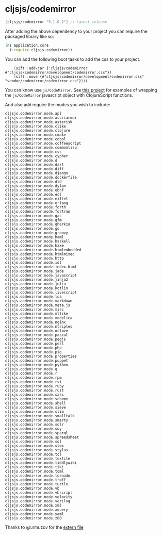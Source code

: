# cljsjs/codemirror

[](dependency)
```clojure
[cljsjs/codemirror "5.1.0-2"] ;; latest release
```
[](/dependency)

After adding the above dependency to your project you can require the packaged library like so:

```clojure
(ns application.core
  (:require cljsjs.codemirror))
```

You can add the following boot tasks to add the css to your project.

```
    (sift :add-jar {'cljsjs/codemirror #"cljsjs/codemirror/development/codemirror.css"})
    (sift :move {#"cljsjs/codemirror/development/codemirror.css" "vendor/codemirror/codemirror.css"})))
```

You can know use ```js/CodeMirror```. See [this project](https://github.com/Jonovono/CodeMirror-cljs/blob/master/src/cljs/codemirror_cljs/core.cljs) for examples of wrapping the ```js/CodeMirror``` javascript object with ClojureScript functions.

And also add require the modes you wish to include:

```
cljsjs.codemirror.mode.apl
cljsjs.codemirror.mode.asciiarmor
cljsjs.codemirror.mode.asterisk
cljsjs.codemirror.mode.clike
cljsjs.codemirror.mode.clojure
cljsjs.codemirror.mode.cmake
cljsjs.codemirror.mode.cobol
cljsjs.codemirror.mode.coffeescript
cljsjs.codemirror.mode.commonlisp
cljsjs.codemirror.mode.css
cljsjs.codemirror.mode.cypher
cljsjs.codemirror.mode.d
cljsjs.codemirror.mode.dart
cljsjs.codemirror.mode.diff
cljsjs.codemirror.mode.django
cljsjs.codemirror.mode.dockerfile
cljsjs.codemirror.mode.dtd
cljsjs.codemirror.mode.dylan
cljsjs.codemirror.mode.ebnf
cljsjs.codemirror.mode.ecl
cljsjs.codemirror.mode.eiffel
cljsjs.codemirror.mode.erlang
cljsjs.codemirror.mode.forth
cljsjs.codemirror.mode.fortran
cljsjs.codemirror.mode.gas
cljsjs.codemirror.mode.gfm
cljsjs.codemirror.mode.gherkin
cljsjs.codemirror.mode.go
cljsjs.codemirror.mode.groovy
cljsjs.codemirror.mode.haml
cljsjs.codemirror.mode.haskell
cljsjs.codemirror.mode.haxe
cljsjs.codemirror.mode.htmlembedded
cljsjs.codemirror.mode.htmlmixed
cljsjs.codemirror.mode.http
cljsjs.codemirror.mode.idl
cljsjs.codemirror.mode.index.html
cljsjs.codemirror.mode.jade
cljsjs.codemirror.mode.javascript
cljsjs.codemirror.mode.jinja2
cljsjs.codemirror.mode.julia
cljsjs.codemirror.mode.kotlin
cljsjs.codemirror.mode.livescript
cljsjs.codemirror.mode.lua
cljsjs.codemirror.mode.markdown
cljsjs.codemirror.mode.meta.js
cljsjs.codemirror.mode.mirc
cljsjs.codemirror.mode.mllike
cljsjs.codemirror.mode.modelica
cljsjs.codemirror.mode.nginx
cljsjs.codemirror.mode.ntriples
cljsjs.codemirror.mode.octave
cljsjs.codemirror.mode.pascal
cljsjs.codemirror.mode.pegjs
cljsjs.codemirror.mode.perl
cljsjs.codemirror.mode.php
cljsjs.codemirror.mode.pig
cljsjs.codemirror.mode.properties
cljsjs.codemirror.mode.puppet
cljsjs.codemirror.mode.python
cljsjs.codemirror.mode.q
cljsjs.codemirror.mode.r
cljsjs.codemirror.mode.rpm
cljsjs.codemirror.mode.rst
cljsjs.codemirror.mode.ruby
cljsjs.codemirror.mode.rust
cljsjs.codemirror.mode.sass
cljsjs.codemirror.mode.scheme
cljsjs.codemirror.mode.shell
cljsjs.codemirror.mode.sieve
cljsjs.codemirror.mode.slim
cljsjs.codemirror.mode.smalltalk
cljsjs.codemirror.mode.smarty
cljsjs.codemirror.mode.solr
cljsjs.codemirror.mode.soy
cljsjs.codemirror.mode.sparql
cljsjs.codemirror.mode.spreadsheet
cljsjs.codemirror.mode.sql
cljsjs.codemirror.mode.stex
cljsjs.codemirror.mode.stylus
cljsjs.codemirror.mode.tcl
cljsjs.codemirror.mode.textile
cljsjs.codemirror.mode.tiddlywiki
cljsjs.codemirror.mode.tiki
cljsjs.codemirror.mode.toml
cljsjs.codemirror.mode.tornado
cljsjs.codemirror.mode.troff
cljsjs.codemirror.mode.turtle
cljsjs.codemirror.mode.vb
cljsjs.codemirror.mode.vbscript
cljsjs.codemirror.mode.velocity
cljsjs.codemirror.mode.verilog
cljsjs.codemirror.mode.xml
cljsjs.codemirror.mode.xquery
cljsjs.codemirror.mode.yaml
cljsjs.codemirror.mode.z80
```



Thanks to @urmuzov for the [extern file](https://raw.githubusercontent.com/urmuzov/closure-externs/master/codemirror.js)
